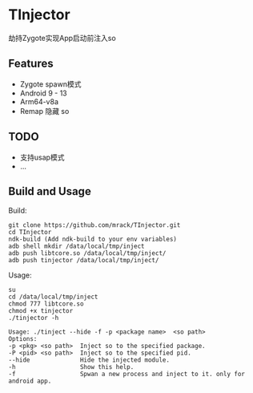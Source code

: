 # TInjector

劫持Zygote实现App启动前注入so

## Features
- Zygote spawn模式
- Android 9 - 13
- Arm64-v8a
- Remap 隐藏 so

## TODO
- 支持usap模式
- ...

## Build and Usage
Build:
  ```shell
  git clone https://github.com/mrack/TInjector.git
  cd TInjector
  ndk-build (Add ndk-build to your env variables)
  adb shell mkdir /data/local/tmp/inject
  adb push libtcore.so /data/local/tmp/inject/
  adb push tinjector /data/local/tmp/inject/
  ```
  Usage:
   ```shell
  su
  cd /data/local/tmp/inject
  chmod 777 libtcore.so
  chmod +x tinjector
  ./tinjector -h
  
  Usage: ./tinject --hide -f -p <package name>  <so path>
  Options:
  -p <pkg> <so path>  Inject so to the specified package.
  -P <pid> <so path>  Inject so to the specified pid.
  --hide              Hide the injected module.
  -h                  Show this help.
  -f                  Spwan a new process and inject to it. only for android app.
  ```
  
  